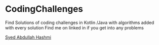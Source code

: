 # CodingChallenges
Find Solutions of coding challenges in Kotlin /Java with algorithms added with every solution
Find me on linked in if you get into any problems 
<div class="badge-base LI-profile-badge" data-locale="en_US" data-size="medium" data-theme="dark" data-type="VERTICAL" data-vanity="syed-abdullah-hashmi" data-version="v1"><a class="badge-base__link LI-simple-link" href="https://in.linkedin.com/in/syed-abdullah-hashmi?trk=profile-badge">Syed Abdullah Hashmi</a></div>
              
